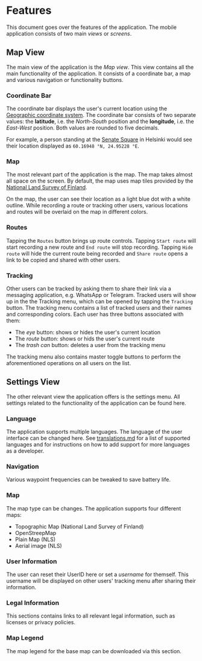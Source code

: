 # Features

This document goes over the features of the application. The mobile application consists of two main _views_ or _screens_.

## Map View

The main view of the application is the _Map view_. This view contains all the main functionality of the application. It consists of a coordinate bar, a map and various navigation or functionality buttons.

### Coordinate Bar

The coordinate bar displays the user's current location using the [Geographic coordinate system](https://en.wikipedia.org/wiki/Geographic_coordinate_system). The coordinate bar consists of two separate values: the **latitude**, i.e. the _North-South_ position and the **longitude**, i.e. the _East-West_ position. Both values are rounded to five decimals.

For example, a person standing at the [Senate Square](https://en.wikipedia.org/wiki/Senate_Square,_Helsinki) in Helsinki would see their location displayed as `60.16948 °N, 24.95228 °E`.

### Map

The most relevant part of the application is the map. The map takes almost all space on the screen. By default, the map uses map tiles provided by the [National Land Survey of Finland](https://www.maanmittauslaitos.fi/en).

On the map, the user can see their location as a light blue dot with a white outline. While recording a route or tracking other users, various locations and routes will be overlaid on the map in different colors.

### Routes

Tapping the `Routes` button brings up route controls. Tapping `Start route` will start recording a new route and `End route` will stop recording. Tapping `Hide route` will hide the current route being recorded and `Share route` opens a link to be copied and shared with other users.

### Tracking

Other users can be tracked by asking them to share their link via a messaging application, e.g. WhatsApp or Telegram. Tracked users will show up in the the Tracking menu, which can be opened by tapping the `Tracking` button. The tracking menu contains a list of tracked users and their names and corresponding colors. Each user has three buttons associated with them:

- The _eye_ button: shows or hides the user's current location
- The _route_ button: shows or hids the user's current route
- The _trash can_ button: deletes a user from the tracking menu

The tracking menu also contains master toggle buttons to perform the aforementioned operations on all users on the list.

## Settings View

The other relevant view the application offers is the settings menu. All settings related to the functionality of the application can be found here.

### Language

The application supports multiple languages. The language of the user interface can be changed here. See [translations.md](./translations.md) for a list of supported languages and for instructions on how to add support for more languages as a developer.

### Navigation

Various waypoint frequencies can be tweaked to save battery life.

### Map

The map type can be changes. The application supports four different maps:

- Topographic Map (National Land Survey of Finland)
- OpenStreepMap
- Plain Map (NLS)
- Aerial image (NLS)

### User Information

The user can reset their UserID here or set a _username_ for themself. This username will be displayed on other users' tracking menu after sharing their information.

### Legal Information

This sections contains links to all relevant legal information, such as licenses or privacy policies.

### Map Legend

The map legend for the base map can be downloaded via this section.
